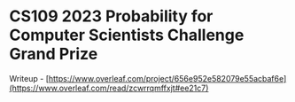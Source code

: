 # CS109 2023 Probability for Computer Scientists Challenge Grand Prize

Writeup - [https://www.overleaf.com/project/656e952e582079e55acbaf6e](https://www.overleaf.com/read/zcwrrqmffxjt#ee21c7)
